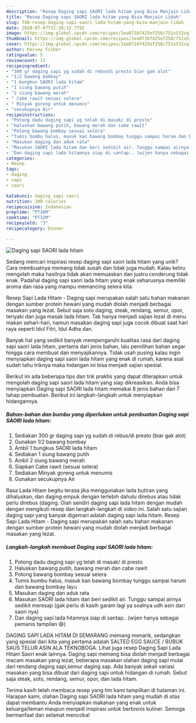 ```yaml
---
description: "Resep Daging sapi SAORI lada hitam yang Bisa Manjain Lidah"
title: "Resep Daging sapi SAORI lada hitam yang Bisa Manjain Lidah"
slug: 748-resep-daging-sapi-saori-lada-hitam-yang-bisa-manjain-lidah
date: 2020-07-07T22:38:12.779Z
image: https://img-global.cpcdn.com/recipes/1ea0716f425ef250/751x532cq70/daging-sapi-saori-lada-hitam-foto-resep-utama.jpg
thumbnail: https://img-global.cpcdn.com/recipes/1ea0716f425ef250/751x532cq70/daging-sapi-saori-lada-hitam-foto-resep-utama.jpg
cover: https://img-global.cpcdn.com/recipes/1ea0716f425ef250/751x532cq70/daging-sapi-saori-lada-hitam-foto-resep-utama.jpg
author: Harvey Fisher
ratingvalue: 5
reviewcount: 11
recipeingredient:
- "300 gr daging sapi yg sudah di rebusdi presto biar gak alot"
- "1/2 bawang bombay"
- "1 bungkus SAORI lada hitam"
- "1 siung bawang putih"
- "2 siung bawang merah"
- " Cabe rawit sesuai selera"
- " Minyak goreng untuk menumis"
- "secukupnya Air"
recipeinstructions:
- "Potong dadu daging sapi yg telah di masak/ di presto"
- "Haluskan bawang putih, bawang merah dan cabe rawit"
- "Potong bawang bombay sesuai selera"
- "Tumis bumbu halus, masuk kan bawang bombay tunggu sampai harum dan bawang bombay layu"
- "Masukan daging dan aduk rata"
- "Masukan SAORI lada hitam dan beri sedikit air. Tunggu sampai airnya sedikit meresap (gak perlu di kasih garam lagi ya soalnya udh asin dari saori nya)"
- "Dan daging sapi lada hitamnya siap di santap.. (wijen hanya sebagai pemanis tampilan 😄)"
categories:
- Resep
tags:
- daging
- sapi
- saori

katakunci: daging sapi saori 
nutrition: 200 calories
recipecuisine: Indonesian
preptime: "PT26M"
cooktime: "PT32M"
recipeyield: "3"
recipecategory: Dinner

---
```



![Daging sapi SAORI lada hitam](https://img-global.cpcdn.com/recipes/1ea0716f425ef250/751x532cq70/daging-sapi-saori-lada-hitam-foto-resep-utama.jpg)

Sedang mencari inspirasi resep daging sapi saori lada hitam yang unik? Cara membuatnya memang tidak susah dan tidak juga mudah. Kalau keliru mengolah maka hasilnya tidak akan memuaskan dan justru cenderung tidak enak. Padahal daging sapi saori lada hitam yang enak seharusnya memiliki aroma dan rasa yang mampu memancing selera kita.

Resep Sapi Lada Hitam - Daging sapi merupakan salah satu bahan makanan dengan sumber protein hewani yang mudah diolah menjadi berbagai masakan yang lezat. Sebut saja soto daging, steak, rendang, semur, opor, teriyaki dan juga masak lada hitam. Tak hanya menjadi sajian lezat di menu makan sehari-hari, namun masakan daging sapi juga cocok dibuat saat hari raya seperti Idul Fitri, Idul Adha dan.

Banyak hal yang sedikit banyak mempengaruhi kualitas rasa dari daging sapi saori lada hitam, pertama dari jenis bahan, lalu pemilihan bahan segar hingga cara membuat dan menyajikannya. Tidak usah pusing kalau ingin menyiapkan daging sapi saori lada hitam yang enak di rumah, karena asal sudah tahu triknya maka hidangan ini bisa menjadi sajian spesial.


Berikut ini ada beberapa tips dan trik praktis yang dapat diterapkan untuk mengolah daging sapi saori lada hitam yang siap dikreasikan. Anda bisa menyiapkan Daging sapi SAORI lada hitam memakai 8 jenis bahan dan 7 tahap pembuatan. Berikut ini langkah-langkah untuk menyiapkan hidangannya.

<!--inarticleads1-->

##### Bahan-bahan dan bumbu yang diperlukan untuk pembuatan Daging sapi SAORI lada hitam:

1. Sediakan 300 gr daging sapi yg sudah di rebus/di presto (biar gak alot)
1. Gunakan 1/2 bawang bombay
1. Ambil 1 bungkus SAORI lada hitam
1. Sediakan 1 siung bawang putih
1. Ambil 2 siung bawang merah
1. Siapkan  Cabe rawit (sesuai selera)
1. Sediakan  Minyak goreng untuk menumis
1. Gunakan secukupnya Air


Rasa Lada Hitam begitu terasa jika menggunakan lada butiran yang dihaluskan, dan daging empuk dengan terlebih dahulu direbus atau tidak perlu direbus (daging. Olah sendiri daging sapi lada hitam dengan mudah dengan mengikuti resep dan langkah-langkah di video ini. Salah satu sajian daging sapi yang banyak digemari adalah daging sapi lada hitam. Resep Sapi Lada Hitam - Daging sapi merupakan salah satu bahan makanan dengan sumber protein hewani yang mudah diolah menjadi berbagai masakan yang lezat. 

<!--inarticleads2-->

##### Langkah-langkah membuat Daging sapi SAORI lada hitam:

1. Potong dadu daging sapi yg telah di masak/ di presto
1. Haluskan bawang putih, bawang merah dan cabe rawit
1. Potong bawang bombay sesuai selera
1. Tumis bumbu halus, masuk kan bawang bombay tunggu sampai harum dan bawang bombay layu
1. Masukan daging dan aduk rata
1. Masukan SAORI lada hitam dan beri sedikit air. Tunggu sampai airnya sedikit meresap (gak perlu di kasih garam lagi ya soalnya udh asin dari saori nya)
1. Dan daging sapi lada hitamnya siap di santap.. (wijen hanya sebagai pemanis tampilan 😄)


DAGING SAPI LADA HITAM DI SEMARANG memang menarik, sedangkan yang spesial dari kita yang pertama adalah SALTED EGG SAUCE / BUBUK SAUS TELUR ASIN ALA TEKNOBOGA. Lihat juga resep Daging Sapi Lada Hitam Saori enak lainnya. Daging sapi memang bisa diolah menjadi berbagai macam masakan yang lezat, beberapa masakan olahan daging sapi mulai dari rendang daging sapi,semur daging sap. Ada banyak sekali variasi masakan yang bisa dibuat dari daging sapi untuk hidangan di rumah. Sebut saja steak, soto, rendang, semur, opor, dan lada hitam. 

Terima kasih telah membaca resep yang tim kami tampilkan di halaman ini. Harapan kami, olahan Daging sapi SAORI lada hitam yang mudah di atas dapat membantu Anda menyiapkan makanan yang enak untuk keluarga/teman maupun menjadi inspirasi untuk berbisnis kuliner. Semoga bermanfaat dan selamat mencoba!
